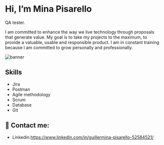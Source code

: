 # Hi, I’m Mina Pisarello
 QA tester.

I am committed to enhance the way we live technology through proposals that generate value. My goal is to take my projects to the maximum, to provide a valuable, usable and responsible product. I am in constant training because I am committed to grow personally and professionally.

![banner](https://www.shutterstock.com/image-photo/hand-touching-software-testing-inscription-new-1571138281)



## Skills
- Jira
- Postman
- Agile methodology
- Scrum
- Database
- Git

## 👀 Contact me:
- Linkedin:https://www.linkedin.com/in/guillermina-pisarello-52584521/

